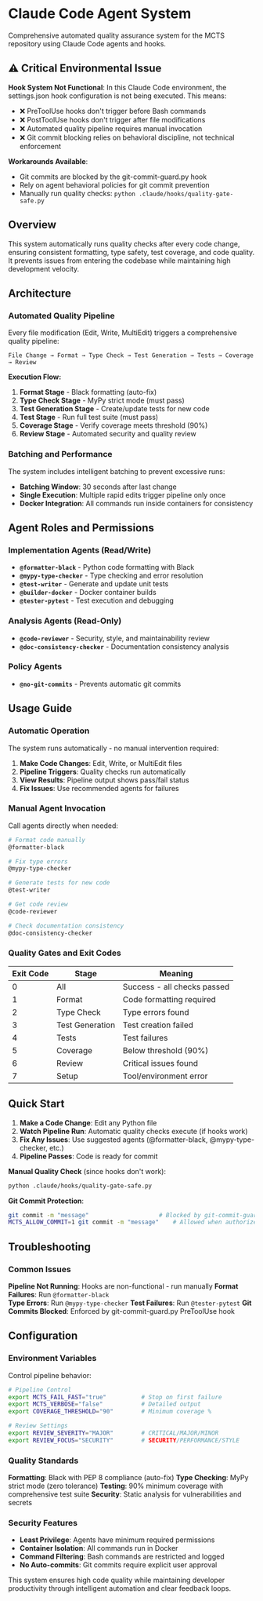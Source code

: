 # Claude Code Agent System

Comprehensive automated quality assurance system for the MCTS repository using Claude Code agents and hooks.

## ⚠️ Critical Environmental Issue

**Hook System Not Functional**: In this Claude Code environment, the settings.json hook configuration is not being executed. This means:

- ❌ PreToolUse hooks don't trigger before Bash commands
- ❌ PostToolUse hooks don't trigger after file modifications  
- ❌ Automated quality pipeline requires manual invocation
- ❌ Git commit blocking relies on behavioral discipline, not technical enforcement

**Workarounds Available**:
- Git commits are blocked by the git-commit-guard.py hook
- Rely on agent behavioral policies for git commit prevention
- Manually run quality checks: `python .claude/hooks/quality-gate-safe.py`

## Overview

This system automatically runs quality checks after every code change, ensuring consistent formatting, type safety, test coverage, and code quality. It prevents issues from entering the codebase while maintaining high development velocity.

## Architecture

### Automated Quality Pipeline

Every file modification (Edit, Write, MultiEdit) triggers a comprehensive quality pipeline:

```
File Change → Format → Type Check → Test Generation → Tests → Coverage → Review
```

**Execution Flow:**
1. **Format Stage** - Black formatting (auto-fix)
2. **Type Check Stage** - MyPy strict mode (must pass)  
3. **Test Generation Stage** - Create/update tests for new code
4. **Test Stage** - Run full test suite (must pass)
5. **Coverage Stage** - Verify coverage meets threshold (90%)
6. **Review Stage** - Automated security and quality review

### Batching and Performance

The system includes intelligent batching to prevent excessive runs:
- **Batching Window**: 30 seconds after last change
- **Single Execution**: Multiple rapid edits trigger pipeline only once
- **Docker Integration**: All commands run inside containers for consistency

## Agent Roles and Permissions

### Implementation Agents (Read/Write)
- **`@formatter-black`** - Python code formatting with Black
- **`@mypy-type-checker`** - Type checking and error resolution  
- **`@test-writer`** - Generate and update unit tests
- **`@builder-docker`** - Docker container builds
- **`@tester-pytest`** - Test execution and debugging

### Analysis Agents (Read-Only)
- **`@code-reviewer`** - Security, style, and maintainability review
- **`@doc-consistency-checker`** - Documentation consistency analysis

### Policy Agents
- **`@no-git-commits`** - Prevents automatic git commits

## Usage Guide

### Automatic Operation

The system runs automatically - no manual intervention required:

1. **Make Code Changes**: Edit, Write, or MultiEdit files
2. **Pipeline Triggers**: Quality checks run automatically  
3. **View Results**: Pipeline output shows pass/fail status
4. **Fix Issues**: Use recommended agents for failures

### Manual Agent Invocation

Call agents directly when needed:

```bash
# Format code manually
@formatter-black

# Fix type errors
@mypy-type-checker

# Generate tests for new code  
@test-writer

# Get code review
@code-reviewer

# Check documentation consistency
@doc-consistency-checker
```

### Quality Gates and Exit Codes

| Exit Code | Stage | Meaning |
|-----------|-------|---------|
| 0 | All | Success - all checks passed |
| 1 | Format | Code formatting required |
| 2 | Type Check | Type errors found |
| 3 | Test Generation | Test creation failed |
| 4 | Tests | Test failures |
| 5 | Coverage | Below threshold (90%) |
| 6 | Review | Critical issues found |
| 7 | Setup | Tool/environment error |

## Quick Start

1. **Make a Code Change**: Edit any Python file
2. **Watch Pipeline Run**: Automatic quality checks execute (if hooks work)
3. **Fix Any Issues**: Use suggested agents (@formatter-black, @mypy-type-checker, etc.)
4. **Pipeline Passes**: Code is ready for commit

**Manual Quality Check** (since hooks don't work):
```bash
python .claude/hooks/quality-gate-safe.py
```

**Git Commit Protection**:
```bash
git commit -m "message"                    # Blocked by git-commit-guard.py hook
MCTS_ALLOW_COMMIT=1 git commit -m "message"    # Allowed when authorized
```

## Troubleshooting

### Common Issues

**Pipeline Not Running**: Hooks are non-functional - run manually
**Format Failures**: Run `@formatter-black`  
**Type Errors**: Run `@mypy-type-checker`
**Test Failures**: Run `@tester-pytest`
**Git Commits Blocked**: Enforced by git-commit-guard.py PreToolUse hook

## Configuration

### Environment Variables

Control pipeline behavior:

```bash
# Pipeline Control
export MCTS_FAIL_FAST="true"          # Stop on first failure
export MCTS_VERBOSE="false"           # Detailed output
export COVERAGE_THRESHOLD="90"        # Minimum coverage %

# Review Settings  
export REVIEW_SEVERITY="MAJOR"        # CRITICAL/MAJOR/MINOR
export REVIEW_FOCUS="SECURITY"        # SECURITY/PERFORMANCE/STYLE
```

### Quality Standards

**Formatting**: Black with PEP 8 compliance (auto-fix)
**Type Checking**: MyPy strict mode (zero tolerance)
**Testing**: 90% minimum coverage with comprehensive test suite
**Security**: Static analysis for vulnerabilities and secrets

### Security Features

- **Least Privilege**: Agents have minimum required permissions
- **Container Isolation**: All commands run in Docker
- **Command Filtering**: Bash commands are restricted and logged
- **No Auto-commits**: Git commits require explicit user approval

This system ensures high code quality while maintaining developer productivity through intelligent automation and clear feedback loops.
